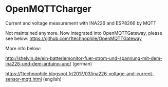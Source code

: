 # OpenMQTTCharger
Current and voltage measurement with INA226 and ESP8266 by MQTT

Not maintained anymore. Now integrated into OpenMQTTGateway, please see below:
https://github.com/1technophile/OpenMQTTGateway

More info below:

http://shelvin.de/ein-batteriemonitor-fuer-strom-und-spannung-mit-dem-ina226-und-dem-arduino-uno/ (german)

https://1technophile.blogspot.fr/2017/03/ina226-voltage-and-current-sensor-mqtt.html (english)

